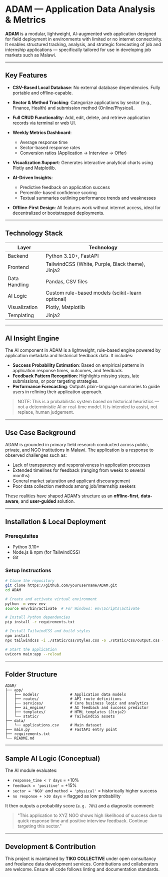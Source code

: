 # ADAM — Application Data Analysis & Metrics

**ADAM** is a modular, lightweight, AI-augmented web application designed for field deployment in environments with limited or no internet connectivity. It enables structured tracking, analysis, and strategic forecasting of job and internship applications — specifically tailored for use in developing job markets such as Malawi.

---

## Key Features

* **CSV-Based Local Database**: No external database dependencies. Fully portable and offline-capable.
* **Sector & Method Tracking**: Categorize applications by sector (e.g., Finance, Health) and submission method (Online/Physical).
* **Full CRUD Functionality**: Add, edit, delete, and retrieve application records via terminal or web UI.
* **Weekly Metrics Dashboard**:

  * Average response time
  * Sector-based response rates
  * Conversion ratios (Application → Interview → Offer)
* **Visualization Support**: Generates interactive analytical charts using Plotly and Matplotlib.
* **AI-Driven Insights**:

  * Predictive feedback on application success
  * Percentile-based confidence scoring
  * Textual summaries outlining performance trends and weaknesses
* **Offline-First Design**: All features work without internet access, ideal for decentralized or bootstrapped deployments.

---

## Technology Stack

| Layer         | Technology                                       |
| ------------- | ------------------------------------------------ |
| Backend       | Python 3.10+, FastAPI                            |
| Frontend      | TailwindCSS (White, Purple, Black theme), Jinja2 |
| Data Handling | Pandas, CSV files                                |
| AI Logic      | Custom rule-based models (scikit-learn optional) |
| Visualization | Plotly, Matplotlib                               |
| Templating    | Jinja2                                           |

---

## AI Insight Engine

The AI component in ADAM is a lightweight, rule-based engine powered by application metadata and historical feedback data. It includes:

* **Success Probability Estimation**: Based on empirical patterns in application response times, outcomes, and feedback.
* **Feedback Pattern Recognition**: Highlights missing steps, late submissions, or poor targeting strategies.
* **Performance Forecasting**: Outputs plain-language summaries to guide users in refining their application approach.

> NOTE: This is a probabilistic system based on historical heuristics — not a deterministic AI or real-time model. It is intended to assist, not replace, human judgement.

---

## Use Case Background

ADAM is grounded in primary field research conducted across public, private, and NGO institutions in Malawi. The application is a response to observed challenges such as:

* Lack of transparency and responsiveness in application processes
* Extended timelines for feedback (ranging from weeks to several months)
* General market saturation and applicant discouragement
* Poor data collection methods among job/internship seekers

These realities have shaped ADAM’s structure as an **offline-first**, **data-aware**, and **user-guided** solution.

---

## Installation & Local Deployment

### Prerequisites

* Python 3.10+
* Node.js & npm (for TailwindCSS)
* Git

### Setup Instructions

```bash
# Clone the repository
git clone https://github.com/yourusername/ADAM.git
cd ADAM

# Create and activate virtual environment
python -m venv env
source env/bin/activate  # For Windows: env\Scripts\activate

# Install Python dependencies
pip install -r requirements.txt

# Install TailwindCSS and build styles
npm install
npx tailwindcss -i ./static/css/styles.css -o ./static/css/output.css --watch

# Start the application
uvicorn main:app --reload
```

---

## Folder Structure

```plaintext
ADAM/
├── app/
│   ├── models/              # Application data models
│   ├── routes/              # API route definitions
│   ├── services/            # Core business logic and analytics
│   ├── ai_engine/           # AI feedback and success predictor
│   ├── templates/           # HTML templates (Jinja2)
│   └── static/              # TailwindCSS assets
├── data/
│   └── applications.csv     # Main dataset
├── main.py                  # FastAPI entry point
├── requirements.txt
└── README.md
```

---

## Sample AI Logic (Conceptual)

The AI module evaluates:

* `response_time < 7 days` = +10%
* `feedback = 'positive'` = +15%
* `sector = 'NGO'` and `method = 'physical'` = historically higher success
* `no response + >30 days` = flagged as low probability

It then outputs a probability score (`e.g. 78%`) and a diagnostic comment:

> "This application to XYZ NGO shows high likelihood of success due to quick response time and positive interview feedback. Continue targeting this sector."

---

## Development & Contribution

This project is maintained by **TIKO COLLECTIVE** under open consultancy and freelance data development services. Contributions and collaborators are welcome. Ensure all code follows linting and documentation standards.

